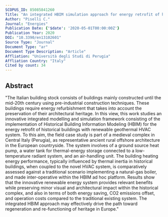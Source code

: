 ```yaml
---
SCOPUS_ID: 85085841260
Title: "An integrated HBIM simulation approach for energy retrofit of historical buildings implemented in a case study of a medieval fortress in Italy"
Author: "Piselli C."
Journal: "Energies"
Publication Date: {'$date': '2020-05-01T00:00:00Z'}
Publication Year: 2020
DOI: "10.3390/en13102601"
Source Type: "Journal"
Document Type: "ar"
Document Type Description: "Article"
Affliation: "Università degli Studi di Perugia"
Affliation Country: "Italy"
Cited by count: 34
---
```


## Abstract
"The Italian building stock consists of buildings mainly constructed until the mid-20th century using pre-industrial construction techniques. These buildings require energy refurbishment that takes into account the preservation of their architectural heritage. In this view, this work studies an innovative integrated modelling and simulation framework consisting of the implementation of Historical Building Information Modeling (HBIM) for the energy retrofit of historical buildings with renewable geothermal HVAC system. To this aim, the field case study is part of a medieval complex in Central Italy (Perugia), as representative ancient rural offshore architecture in the European countryside. The system involves of a ground source heat pump, a water tank for thermal-energy storage connected to a low-temperature radiant system, and an air-handling unit. The building heating energy performance, typically influenced by thermal inertia in historical buildings, when coupled to the novel HVAC system, is comparatively assessed against a traditional scenario implementing a natural-gas boiler, and made inter-operative within the HBIM ad hoc platform. Results show that the innovative renewable energy system provides relevant benefits while preserving minor visual and architectural impact within the historical complex, and also in terms of both energy saving, CO2 emissions offset, and operation costs compared to the traditional existing system. The integrated HBIM approach may effectively drive the path toward regeneration and re-functioning of heritage in Europe."
